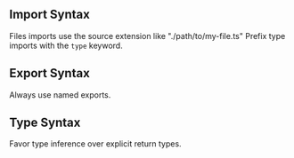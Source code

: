 ## Import Syntax

<rule>Files imports use the source extension like "./path/to/my-file.ts"</rule>
<rule>Prefix type imports with the `type` keyword.</rule>

## Export Syntax

<rule>Always use named exports.</rule>

## Type Syntax

<rule>Favor type inference over explicit return types.</rule>

